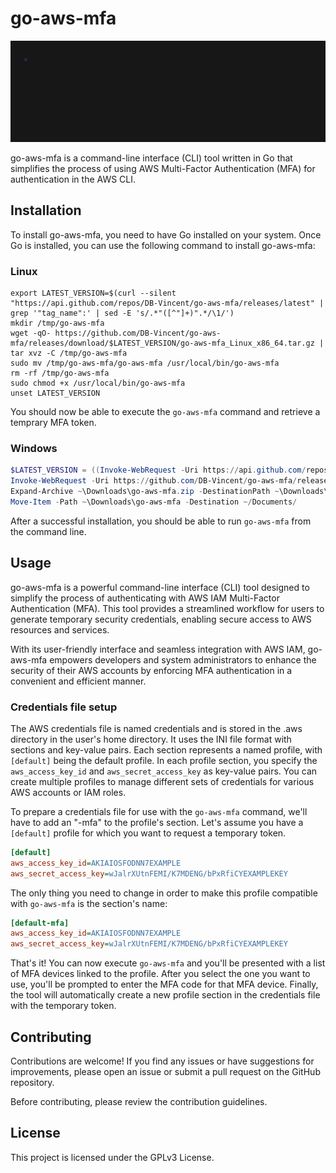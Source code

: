 # go-aws-mfa

![go-aws-mfa demo](./demo/demo.gif)

go-aws-mfa is a command-line interface (CLI) tool written in Go that simplifies the process of using AWS Multi-Factor Authentication (MFA) for authentication in the AWS CLI.

## Installation

To install go-aws-mfa, you need to have Go installed on your system. Once Go is installed, you can use the following command to install go-aws-mfa:

### Linux
```shell
export LATEST_VERSION=$(curl --silent "https://api.github.com/repos/DB-Vincent/go-aws-mfa/releases/latest" | grep '"tag_name":' | sed -E 's/.*"([^"]+)".*/\1/')
mkdir /tmp/go-aws-mfa
wget -qO- https://github.com/DB-Vincent/go-aws-mfa/releases/download/$LATEST_VERSION/go-aws-mfa_Linux_x86_64.tar.gz | tar xvz -C /tmp/go-aws-mfa
sudo mv /tmp/go-aws-mfa/go-aws-mfa /usr/local/bin/go-aws-mfa
rm -rf /tmp/go-aws-mfa
sudo chmod +x /usr/local/bin/go-aws-mfa
unset LATEST_VERSION
```

You should now be able to execute the `go-aws-mfa` command and retrieve a temprary MFA token.

### Windows
```powershell
$LATEST_VERSION = ((Invoke-WebRequest -Uri https://api.github.com/repos/DB-Vincent/go-aws-mfa/releases/latest).Content | ConvertFrom-JSON).tag_name
Invoke-WebRequest -Uri https://github.com/DB-Vincent/go-aws-mfa/releases/download/$LATEST_VERSION/go-aws-mfa_Windows_x86_64.zip -OutFile ~\Downloads\go-aws-mfa.zip
Expand-Archive ~\Downloads\go-aws-mfa.zip -DestinationPath ~\Downloads\go-aws-mfa
Move-Item -Path ~\Downloads\go-aws-mfa -Destination ~/Documents/
```

After a successful installation, you should be able to run `go-aws-mfa` from the command line.

## Usage

go-aws-mfa is a powerful command-line interface (CLI) tool designed to simplify
the process of authenticating with AWS IAM Multi-Factor Authentication (MFA).
This tool provides a streamlined workflow for users to generate temporary security credentials, 
enabling secure access to AWS resources and services.

With its user-friendly interface and seamless integration with AWS IAM,
go-aws-mfa empowers developers and system administrators to enhance the security of
their AWS accounts by enforcing MFA authentication in a convenient and efficient manner.

### Credentials file setup

The AWS credentials file is named credentials and is stored in the .aws directory in the user's home directory. It uses the INI file format with sections and key-value pairs. Each section represents a named profile, with `[default]` being the default profile. In each profile section, you specify the `aws_access_key_id` and `aws_secret_access_key` as key-value pairs. You can create multiple profiles to manage different sets of credentials for various AWS accounts or IAM roles. 

To prepare a credentials file for use with the `go-aws-mfa` command, we'll have to add an "-mfa" to the profile's section. Let's assume you have a `[default]` profile for which you want to request a temporary token.

```ini
[default]
aws_access_key_id=AKIAIOSFODNN7EXAMPLE
aws_secret_access_key=wJalrXUtnFEMI/K7MDENG/bPxRfiCYEXAMPLEKEY
```

The only thing you need to change in order to make this profile compatible with `go-aws-mfa` is the section's name:

```ini
[default-mfa]
aws_access_key_id=AKIAIOSFODNN7EXAMPLE
aws_secret_access_key=wJalrXUtnFEMI/K7MDENG/bPxRfiCYEXAMPLEKEY
```

That's it! You can now execute `go-aws-mfa` and you'll be presented with a list of MFA devices linked to the profile. After you select the one you want to use, you'll be prompted to enter the MFA code for that MFA device. Finally, the tool will automatically create a new profile section in the credentials file with the temporary token.

## Contributing

Contributions are welcome! If you find any issues or have suggestions for improvements, please open an issue or submit a pull request on the GitHub repository.

Before contributing, please review the contribution guidelines.

## License

This project is licensed under the GPLv3 License.